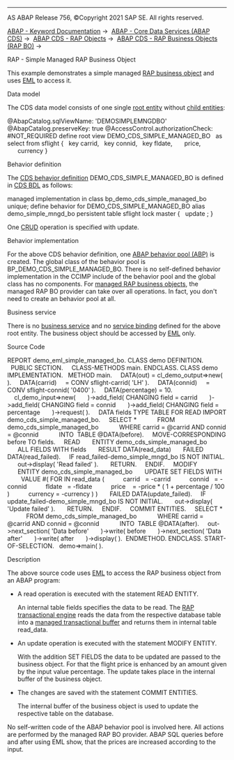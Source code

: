   

* * *

AS ABAP Release 756, ©Copyright 2021 SAP SE. All rights reserved.

[ABAP - Keyword Documentation](javascript:call_link\('abenabap.htm'\)) →  [ABAP - Core Data Services (ABAP CDS)](javascript:call_link\('abencds.htm'\)) →  [ABAP CDS - RAP Objects](javascript:call_link\('abencds_rap_objects.htm'\)) →  [ABAP CDS - RAP Business Objects (RAP BO)](javascript:call_link\('abencds_rap_business_objects.htm'\)) → 

RAP - Simple Managed RAP Business Object

This example demonstrates a simple managed [RAP business object](javascript:call_link\('abenrap_bo_glosry.htm'\) "Glossary Entry") and uses [EML](javascript:call_link\('abeneml_glosry.htm'\) "Glossary Entry") to access it.

Data model

The CDS data model consists of one single [root entity](javascript:call_link\('abenroot_entity_glosry.htm'\) "Glossary Entry") without [child entities](javascript:call_link\('abenchild_entity_glosry.htm'\) "Glossary Entry"):

@AbapCatalog.sqlViewName: 'DEMOSIMPLEMNGDBO'
@AbapCatalog.preserveKey: true
@AccessControl.authorizationCheck: #NOT\_REQUIRED
define root view DEMO\_CDS\_SIMPLE\_MANAGED\_BO
  as select from sflight
{
  key carrid,
  key connid,
  key fldate,
      price,
      currency
}

Behavior definition

The [CDS behavior definition](javascript:call_link\('abencds_behavior_definition_glosry.htm'\) "Glossary Entry") DEMO\_CDS\_SIMPLE\_MANAGED\_BO is defined in [CDS BDL](javascript:call_link\('abencds_bdl_glosry.htm'\) "Glossary Entry") as follows:

managed implementation in class bp\_demo\_cds\_simple\_managed\_bo unique;
define behavior for DEMO\_CDS\_SIMPLE\_MANAGED\_BO alias demo\_simple\_mngd\_bo
persistent table sflight
lock master
{
  update ;
}

One [CRUD](javascript:call_link\('abencrud_glosry.htm'\) "Glossary Entry") operation is specified with update.

Behavior implementation

For the above CDS behavior definition, one [ABAP behavior pool (ABP)](javascript:call_link\('abenbehavior_pool_glosry.htm'\) "Glossary Entry") is created. The global class of the behavior pool is BP\_DEMO\_CDS\_SIMPLE\_MANAGED\_BO. There is no self-defined behavior implementation in the CCIMP include of the behavior pool and the global class has no components. For [managed RAP business objects](javascript:call_link\('abenmanaged_rap_bo_glosry.htm'\) "Glossary Entry"), the managed RAP BO provider can take over all operations. In fact, you don't need to create an behavior pool at all.

Business service

There is no [business service](javascript:call_link\('abenbusiness_service_glosry.htm'\) "Glossary Entry") and no [service binding](javascript:call_link\('abenservice_binding_glosry.htm'\) "Glossary Entry") defined for the above root entity. The business object should be accessed by [EML](javascript:call_link\('abeneml_glosry.htm'\) "Glossary Entry") only.

Source Code

REPORT demo\_eml\_simple\_managed\_bo.
CLASS demo DEFINITION.
  PUBLIC SECTION.
    CLASS-METHODS main.
ENDCLASS.
CLASS demo IMPLEMENTATION.
  METHOD main.
    DATA(out) = cl\_demo\_output=>new( ).
    DATA(carrid)     = CONV sflight-carrid( 'LH' ).
    DATA(connid)     = CONV sflight-connid( '0400' ).
    DATA(percentage) = 10.
    cl\_demo\_input=>new(
      )->add\_field( CHANGING field = carrid
      )->add\_field( CHANGING field = connid
      )->add\_field( CHANGING field = percentage
      )->request( ).
    DATA fields TYPE TABLE FOR READ IMPORT demo\_cds\_simple\_managed\_bo.
    SELECT \*
           FROM demo\_cds\_simple\_managed\_bo
           WHERE carrid = @carrid AND connid = @connid
           INTO  TABLE @DATA(before).
    MOVE-CORRESPONDING before TO fields.
    READ
      ENTITY demo\_cds\_simple\_managed\_bo
      ALL FIELDS WITH fields
      RESULT DATA(read\_data)
      FAILED DATA(read\_failed).
    IF read\_failed-demo\_simple\_mngd\_bo IS NOT INITIAL.
      out->display( 'Read failed' ).
      RETURN.
    ENDIF.
    MODIFY
      ENTITY demo\_cds\_simple\_managed\_bo
      UPDATE SET FIELDS WITH
        VALUE #( FOR <wa> IN read\_data (
          carrid   = <wa>-carrid
          connid   = <wa>-connid
          fldate   = <wa>-fldate
          price    = <wa>-price \* ( 1 + percentage / 100 )
          currency = <wa>-currency ) )
      FAILED DATA(update\_failed).
    IF update\_failed-demo\_simple\_mngd\_bo IS NOT INITIAL.
      out->display( 'Update failed' ).
      RETURN.
    ENDIF.
    COMMIT ENTITIES.
    SELECT \*
           FROM demo\_cds\_simple\_managed\_bo
           WHERE carrid = @carrid AND connid = @connid
           INTO  TABLE @DATA(after).
    out->next\_section( 'Data before'
      )->write( before
      )->next\_section( 'Data after'
      )->write( after
      )->display( ).  ENDMETHOD.
ENDCLASS.
START-OF-SELECTION.
  demo=>main( ).

Description

The above source code uses [EML](javascript:call_link\('abeneml_glosry.htm'\) "Glossary Entry") to access the RAP business object from an ABAP program:

-   A read operation is executed with the statement READ ENTITY.
    
    An internal table fields specifies the data to be read. The [RAP transactional engine](javascript:call_link\('abenrap_transac_engine_glosry.htm'\) "Glossary Entry") reads the data from the respective database table into a [managed transactional buffer](javascript:call_link\('abenmanaged_trans_buff_glosry.htm'\) "Glossary Entry") and returns them in internal table read\_data.
    
-   An update operation is executed with the statement MODIFY ENTITY.
    
    With the addition SET FIELDS the data to be updated are passed to the business object. For that the flight price is enhanced by an amount given by the input value percentage. The update takes place in the internal buffer of the business object.
    
-   The changes are saved with the statement COMMIT ENTITIES.
    
    The internal buffer of the business object is used to update the respective table on the database.
    

No self-written code of the ABAP behavior pool is involved here. All actions are performed by the managed RAP BO provider. ABAP SQL queries before and after using EML show, that the prices are increased according to the input.
